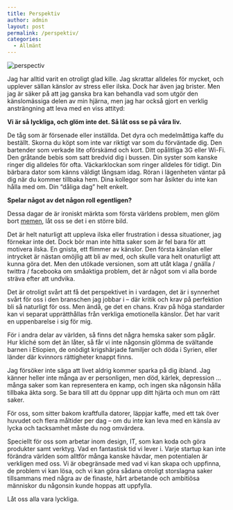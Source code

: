 ```yaml
---
title: Perspektiv
author: admin
layout: post
permalink: /perspektiv/
categories:
  - Allmänt
---
```

<img src="http://johniehjelm.me/wp-content/uploads/2013/01/perspectiv1-262x300.png" alt="perspectiv" class="alignright size-medium wp-image-1257" />

Jag har alltid varit en otroligt glad kille. Jag skrattar alldeles för mycket, och upplever sällan känslor av stress eller ilska. Dock har även jag brister. Men jag är säker på att jag ganska bra kan behandla vad som utgör den känslomässiga delen av min hjärna, men jag har också gjort en verklig ansträngning att leva med en viss attityd:

**Vi är så lyckliga, och glöm inte det. Så låt oss se på våra liv.**

De tåg som är försenade eller inställda. Det dyra och medelmåttiga kaffe du beställt. Skorna du köpt som inte var riktigt var som du förväntade dig. Den bartender som verkade lite oförskämd och kort. Ditt opålitliga 3G eller Wi-Fi. Den gråtande bebis som satt bredvid dig i bussen. Din syster som kanske ringer dig alldeles för ofta. Väckarklockan som ringer alldeles för tidigt. Din bärbara dator som känns väldigt långsam idag. Röran i lägenheten väntar på dig när du kommer tillbaka hem. Dina kollegor som har åsikter du inte kan hålla med om. Din &#8220;dåliga dag&#8221; helt enkelt.

**Spelar något av det någon roll egentligen?**

Dessa dagar de är ironiskt märkta som första världens problem, men glöm bort [memen][1], låt oss se det i en större bild.

Det är helt naturligt att uppleva ilska eller frustration i dessa situationer, jag förnekar inte det. Dock bör man inte hitta saker som är fel bara för att motivera ilska. En gnista, ett flimmer av känslor. Den första känslan eller intrycket är nästan omöjlig att bli av med, och skulle vara helt onaturligt att kunna göra det. Men den utökade versionen, som att utåt klaga / gnälla / twittra / facebooka om småaktiga problem, det är något som vi alla borde sträva efter att undvika.

Det är otroligt svårt att få det perspektivet in i vardagen, det är i synnerhet svårt för oss i den branschen jag jobbar i &#8211; där kritik och krav på perfektion bli så naturligt för oss. Men ändå, ge det en chans. Krav på höga standarder kan vi separat upprätthållas från verkliga emotionella känslor. Det har varit en uppenbarelse i sig för mig.

För i andra delar av världen, så finns det några hemska saker som pågår. Hur kliché som det än låter, så får vi inte någonsin glömma de svältande barnen i Etiopien, de onödigt krigshärjade familjer och döda i Syrien, eller länder där kvinnors rättigheter knappt finns.

Jag försöker inte säga att livet aldrig kommer sparka på dig ibland. Jag känner heller inte många av er personligen, men död, kärlek, depression &#8230; många saker som kan representera en kamp, ​​och ingen ska någonsin hålla tillbaka äkta sorg. Se bara till att du öppnar upp ditt hjärta och mun om rätt saker.

För oss, som sitter bakom kraftfulla datorer, läppjar kaffe, med ett tak över huvudet och flera måltider per dag &#8211; om du inte kan leva med en känsla av lycka och tacksamhet måste du nog omvärdera.

Speciellt för oss som arbetar inom design, IT, som kan koda och göra produkter samt verktyg. Vad en fantastisk tid vi lever i. Varje startup kan inte förändra världen som alltför många kanske hävdar, men potentialen är verkligen med oss. Vi är obegränsade med vad vi kan skapa och uppfinna, de problem vi kan lösa, och vi kan göra sådana otroligt storslagna saker tillsammans med några av de finaste, hårt arbetande och ambitiösa människor du någonsin kunde hoppas att uppfylla. 

Låt oss alla vara lyckliga.

 [1]: http://localhost/impala/wp-content/uploads/2013/01/Skärmavbild-2013-01-01-kl.-23.22.09.png